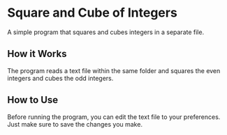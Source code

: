 # Square and Cube of Integers
A simple program that squares and cubes integers in a separate file.
## How it Works
The program reads a text file within the same folder and squares the even integers and cubes the odd integers.
## How to Use
Before running the program, you can edit the text file to your preferences. Just make sure to save the changes you make.
